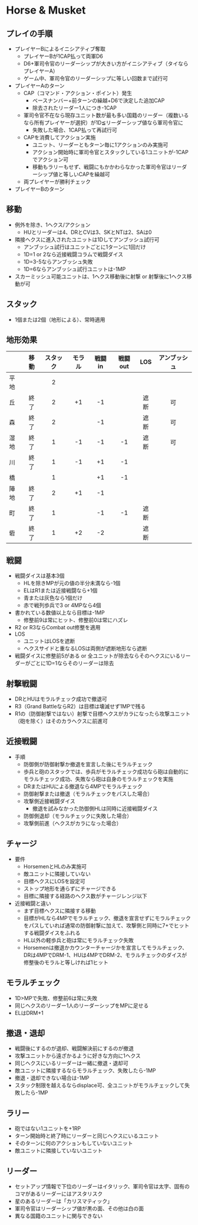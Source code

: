 # Horse & Musket

## プレイの手順
- プレイヤーBによるイニシアティブ奪取
  - プレイヤーBが1CAP払って両軍D6
  - D6+軍司令官のリーダーシップが大きい方がイニシアティブ（タイならプレイヤーA）
  - ゲーム中、軍司令官のリーダーシップに等しい回数まで試行可
- プレイヤーAのターン
  - CAP（コマンド・アクション・ポイント）発生
    - ベースナンバー+前ターンの繰越+D6で決定した追加CAP
    - 除去されたリーダー1人につき-1CAP
  - 軍司令官不在なら現存ユニット数が最も多い国籍のリーダー（複数いるなら所有プレイヤーが選択）が1D≦リーダーシップ値なら軍司令官に
    - 失敗した場合、1CAP払って再試行可
  - CAPを消費してアクション実施
    - ユニット、リーダーともターン毎に1アクションのみ実施可
    - アクション開始時に軍司令官とスタックしている1ユニットが-1CAPでアクション可
    - 移動もラリーもせず、戦闘にもかかわらなかった軍司令官はリーダーシップ値と等しいCAPを繰越可
  - 両プレイヤーが勝利チェック
- プレイヤーBのターン

## 移動
- 例外を除き、1ヘクス/アクション
  - HUとリーダーは4、DRとCVは3、SKとNTは2、SAは0
- 隣接ヘクスに進入されたユニットは1Dしてアンブッシュ試行可
  - アンブッシュ試行はユニットごとに1ターンに1回だけ
  - 1D=1 or 2なら近接戦闘コラムで戦闘ダイス
  - 1D=3-5ならアンブッシュ失敗
  - 1D=6ならアンブッシュ試行ユニットは-1MP
- スカーミッシュ可能ユニットは、1ヘクス移動後に射撃 or 射撃後に1ヘクス移動が可  

## スタック
- 1個または2個（地形による）、常時適用

## 地形効果

||移動|スタック|モラル|戦闘in|戦闘out|LOS|アンブッシュ|
|----|:----:|:----:|:----:|:----:|:----:|:----:|:----:|
|平地||2||||||
|丘|終了|2|+1|-1||遮断|可|
|森|終了|2||-1||遮断|可|
|湿地|終了|1|-1|-1|-1|遮断|可|
|川|終了|1|-1|+1|-1|||
|橋||1||+1|-1|||
|陣地|終了|2|+1|-1||||
|町|終了|1||-1|-1|遮断||
|砦|終了|1|+2|-2||遮断||

## 戦闘
- 戦闘ダイスは基本3個
  - HLを除きMPが元の値の半分未満なら-1個
  - ELはR1または近接戦闘なら+1個
  - 青または灰色なら1個だけ
  - 赤で戦列歩兵で3 or 4MPなら4個
- 書かれている数値以上なら目標は-1MP
  - 修整前9は常にヒット、修整前0は常にハズレ
- R2 or R3ならCombat out修整を適用
- LOS
  - ユニットはLOSを遮断
  - ヘクスサイドと重なるLOSは両側が遮断地形なら遮断
- 戦闘ダイスに修整前5がある or 全ユニットが除去ならそのヘクスにいるリーダーがごとに1D=1ならそのリーダーは除去

## 射撃戦闘
- DRとHUはモラルチェック成功で撤退可
- R3（Grand BattleならR2）は目標は壊滅せず1MPで残る
- R1の（防御射撃ではない）射撃で目標ヘクスがカラになったら攻撃ユニット（砲を除く）はそのカラヘクスに前進可

## 近接戦闘
- 手順
  - 防御側が防御射撃か撤退を宣言した後にモラルチェック
   - 歩兵と砲のスタックでは、歩兵がモラルチェック成功なら砲は自動的にモラルチェック成功、失敗なら砲は自身のモラルチェックを実施
   - DRまたはHUによる撤退なら4MPでモラルチェック
  - 防御射撃または撤退（モラルチェックをパスした場合）
  - 攻撃側近接戦闘ダイス
    - 撤退を試みなかった防御側HLは同時に近接戦闘ダイス
  - 防御側退却（モラルチェックに失敗した場合）
  - 攻撃側前進（ヘクスがカラになった場合）

## チャージ
- 要件
  - HorsemenとHLのみ実施可
  - 敵ユニットに隣接していない
  - 目標ヘクスにLOSを設定可
  - ストップ地形を通らずにチャージできる
  - 目標に隣接する経路のヘクス数がチャージレンジ以下
- 近接戦闘と違い
  - まず目標ヘクスに隣接する移動
  - 目標がHLなら4MPでモラルチェック、撤退を宣言せずにモラルチェックをパスしていれば通常の防御射撃に加えて、攻撃側と同時に7+でヒットする戦闘ダイスをふれる
  - HL以外の軽歩兵と砲は常にモラルチェック失敗
  - Horsemenは撤退かカウンターチャージかを宣言してモラルチェック、DRは4MPでDRM-1、HUは4MPでDRM-2、モラルチェックのダイスが修整後のモラルと等しければ1ヒット

## モラルチェック
- 1D>MPで失敗、修整前6は常に失敗
- 同じヘクスのリーダー1人のリーダーシップをMPに足せる
- ELはDRM+1

## 撤退・退却
- 戦闘後にするのが退却、戦闘解決前にするのが撤退
- 攻撃ユニットから遠ざかるように好きな方向に1ヘクス
- 同じヘクスにいるリーダーは一緒に撤退・退却可
- 敵ユニットに隣接するならモラルチェック、失敗したら-1MP
- 撤退・退却できない場合は-1MP
- スタック制限を越えるならdisplace可、全ユニットがモラルチェックして失敗したら-1MP

## ラリー
- 砲ではない1ユニットを+1RP
- ターン開始時と終了時にリーダーと同じヘクスにいるユニット
- そのターンに何のアクションもしていないユニット
- 敵ユニットに隣接していないユニット

## リーダー
- セットアップ情報で下位のリーダーはイタリック、軍司令官は太字、固有のコマがあるリーダーにはアスタリスク
- 星のあるリーダーは「カリスマティック」
- 軍司令官はリーダーシップ値が黒の面、その他は白の面
- 異なる国籍のユニットに関与できない
